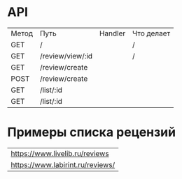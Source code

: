 
<h1>API</h1>

<table>
    <tr>
        <td>Метод</td>
        <td>Путь</td>
        <td>Handler</td>
        <td>Что делает</td>
    </tr>
<tr>
    <td>GET</td>
    <td>/</td>
    <td></td>
    <td>/</td>
</tr>

<tr>
    <td>GET</td>
    <td>/review/view/:id</td>
    <td></td>
    <td>/</td>
</tr>

<tr>
    <td>GET</td>
    <td>/review/create</td>
</tr>

<tr>
    <td>POST</td>
    <td>/review/create</td>
</tr>

<tr>
    <td>GET</td>
    <td>/list/:id</td>
</tr>

<tr>
    <td>GET</td>
    <td>/list/:id</td>
</tr>




</table>



<h1>Примеры списка рецензий</h1>
<table> 
    <tr>
        <td>
           <a href="https://www.livelib.ru/reviews ">https://www.livelib.ru/reviews </a> 
        </td>
    </tr>

<tr>
        <td>
            <a href="https://www.labirint.ru/reviews/ ">https://www.labirint.ru/reviews/ </a>
        </td>
    </tr>
</table>


